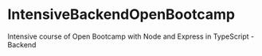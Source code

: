# IntensiveBackendOpenBootcamp
Intensive course of Open Bootcamp with Node and Express in TypeScript - Backend
